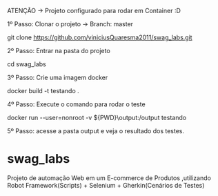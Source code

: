 ATENÇÃO -> Projeto configurado para rodar em Container :D

1º Passo: Clonar o projeto -> Branch: master

git clone https://github.com/viniciusQuaresma2011/swag_labs.git

2º Passo: Entrar na pasta do projeto

cd swag_labs

3º Passo: Crie uma imagem docker

docker build -t testando .

4º Passo: Execute o comando para rodar o teste

docker run --user=nonroot -v ${PWD}\output:/output testando

5º Passo: acesse a pasta output e veja o resultado dos testes.


# swag_labs
Projeto de automação Web em um E-commerce de Produtos ,utilizando Robot Framework(Scripts) + Selenium + Gherkin(Cenários de Testes)


